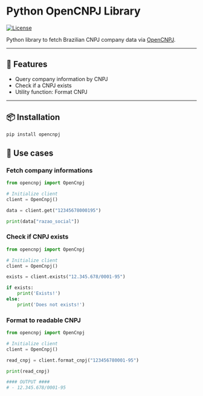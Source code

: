 # Python OpenCNPJ Library

[![License](https://img.shields.io/badge/license-MIT-blue.svg)](LICENSE)

Python library to fetch Brazilian CNPJ company data via [OpenCNPJ](https://opencnpj.org/).

---

## 🚀 Features

- Query company information by CNPJ
- Check if a CNPJ exists
- Utility function: Format CNPJ

---

## 📦 Installation

```bash
pip install opencnpj  
```

## 🔧 Use cases

### Fetch company informations

```python
from opencnpj import OpenCnpj

# Initialize client
client = OpenCnpj()

data = client.get("12345678000195")

print(data["razao_social"])

```

### Check if CNPJ exists

```python
from opencnpj import OpenCnpj

# Initialize client
client = OpenCnpj()

exists = client.exists("12.345.678/0001-95")

if exists:
    print('Exists!')
else:
    print('Does not exists!')
```

### Format to readable CNPJ

```python
from opencnpj import OpenCnpj

# Initialize client
client = OpenCnpj()

read_cnpj = client.format_cnpj("123456780001-95")

print(read_cnpj)

#### OUTPUT ####
# - 12.345.678/0001-95
```